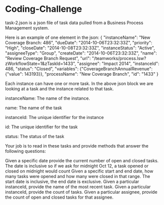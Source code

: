# Coding-Challenge

task-2.json is a json file of task data pulled from a Business Process Management system.  

Here is an example of one element in the json:
 {
   "instanceName": "New Coverage Branch: 486",
   "dueDate": "2014-10-06T23:32:33Z",
   "priority": "High",
   "closeDate": "2014-10-08T23:32:33Z",
   "instanceStatus": "Active",
   "assigneeType": "Group",
   "createDate": "2014-10-06T23:32:33Z",
   "name": "Review Coverage Branch Request",
   "url": "/teamworks/process.lsw?zWorkflowState=1&zTaskId=1433",
   "assignee": "Impact 2014",
   "instanceId": 486,
   "status": "Closed",
   "variables": {"CoverageBranchAnnualRevenue": {"value": 143193}},
   "processName": "New Coverage Branch",
   "id": "1433"
 }

Each instance can have one or more task.  In the above json block we are looking at a task and the instance related to that task.

instanceName: The name of the instance. 

name: The name of the task 

instanceId: The unique identifier for the instance 

id: The unique identifier for the task 

status: The status of the task

Your job is to read in these tasks and provide methods that answer the following questions:

Given a specific date provide the current number of open and closed tasks. The date is inclusive so if we ask for midnight Oct 12, a task opened or closed on midnight would count
Given a specific start and end date, how many tasks were opened and how many were closed in that range. The start date is inclusive, the end date is exclusive.
Given a particular instanceId, provide the name of the most recent task.
Given a particular instanceId, provide the count of tasks.
Given a particular assignee, provide the count of open and closed tasks for that assignee.

